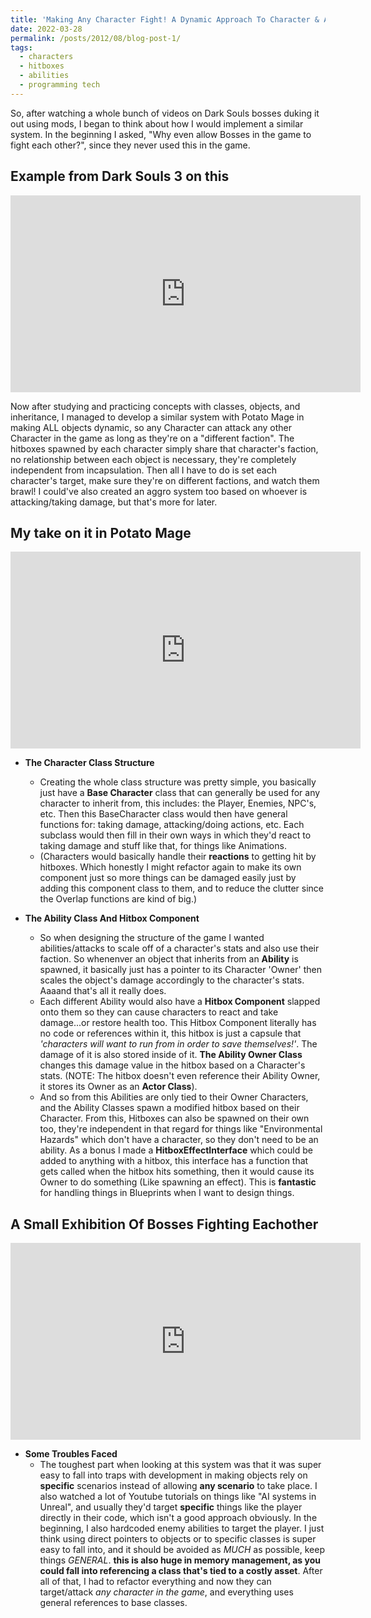 ```yaml
---
title: 'Making Any Character Fight! A Dynamic Approach To Character & Ability Classes'
date: 2022-03-28
permalink: /posts/2012/08/blog-post-1/
tags:
  - characters
  - hitboxes
  - abilities
  - programming tech
---
```


So, after watching a whole bunch of videos on Dark Souls bosses duking it out using mods, I began to think about how I would implement a similar system. In the beginning I asked, "Why even allow Bosses in the game to fight each other?", since they never used this in the game.

Example from Dark Souls 3 on this
------
<iframe width="560" height="315" src="https://www.youtube.com/embed/Lw1PH9UZZ4I" title="YouTube video player" frameborder="0" allow="accelerometer; autoplay; clipboard-write; encrypted-media; gyroscope; picture-in-picture" allowfullscreen></iframe>

Now after studying and practicing concepts with classes, objects, and inheritance, I managed to develop a similar system with Potato Mage in making ALL objects dynamic, so any Character can attack any other Character in the game as long as they're on a "different faction". The hitboxes spawned by each character simply share that character's faction, no relationship between each object is necessary, they're completely independent from incapsulation. Then all I have to do is set each character's target, make sure they're on different factions, and watch them brawl! I could've also created an aggro system too based on whoever is attacking/taking damage, but that's more for later.

My take on it in Potato Mage
------
<iframe width="560" height="315" src="https://www.youtube.com/embed/ikHRddMtfc8" title="YouTube video player" frameborder="0" allow="accelerometer; autoplay; clipboard-write; encrypted-media; gyroscope; picture-in-picture" allowfullscreen></iframe>

* **The Character Class Structure**
  - Creating the whole class structure was pretty simple, you basically just have a **Base Character** class that can generally be used for any character to inherit from, this includes: the Player, Enemies, NPC's, etc. Then this BaseCharacter class would then have general functions for: taking damage, attacking/doing actions, etc. Each subclass would then fill in their own ways in which they'd react to taking damage and stuff like that, for things like Animations.
  - (Characters would basically handle their **reactions** to getting hit by hitboxes. Which honestly I might refactor again to make its own component just so more things can be damaged easily just by adding this component class to them, and to reduce the clutter since the Overlap functions are kind of big.)

* **The Ability Class And Hitbox Component**
  - So when designing the structure of the game I wanted abilities/attacks to scale off of a character's stats and also use their faction. So whenenver an object that inherits from an **Ability** is spawned, it basically just has a pointer to its Character 'Owner' then scales the object's damage accordingly to the character's stats. Aaaand that's all it really does. 
  - Each different Ability would also have a **Hitbox Component** slapped onto them so they can cause characters to react and take damage...or restore health too. This Hitbox Component literally has no code or references within it, this hitbox is just a capsule that *'characters will want to run from in order to save themselves!'*. The damage of it is also stored inside of it. **The Ability Owner Class** changes this damage value in the hitbox based on a Character's stats. (NOTE: The hitbox doesn't even reference their Ability Owner, it stores its Owner as an **Actor Class**).
  - And so from this Abilities are only tied to their Owner Characters, and the Ability Classes spawn a modified hitbox based on their Character. From this, Hitboxes can also be spawned on their own too, they're independent in that regard for things like "Environmental Hazards" which don't have a character, so they don't need to be an ability. As a bonus I made a **HitboxEffectInterface** which could be added to anything with a hitbox, this interface has a function that gets called when the hitbox hits something, then it would cause its Owner to do something (Like spawning an effect). This is **fantastic** for handling things in Blueprints when I want to design things.

A Small Exhibition Of Bosses Fighting Eachother
------
<iframe width="560" height="315" src="https://www.youtube.com/embed/u570jy2nXrk" title="YouTube video player" frameborder="0" allow="accelerometer; autoplay; clipboard-write; encrypted-media; gyroscope; picture-in-picture" allowfullscreen></iframe>

* **Some Troubles Faced**
  - The toughest part when looking at this system was that it was super easy to fall into traps with development in making objects rely on **specific** scenarios instead of allowing **any scenario** to take place. I also watched a lot of Youtube tutorials on things like "AI systems in Unreal", and usually they'd target **specific** things like the player directly in their code, which isn't a good approach obviously. In the beginning, I also hardcoded enemy abilities to target the player. I just think using direct pointers to objects or to specific classes is super easy to fall into, and it should be avoided as *MUCH* as possible, keep things *GENERAL*. **this is also huge in memory management, as you could fall into referencing a class that's tied to a costly asset**. After all of that, I had to refactor everything and now they can target/attack *any character in the game*, and everything uses general references to base classes.